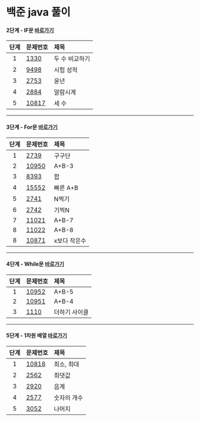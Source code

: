 # 백준 java 풀이

#### 2단계 - IF문 [바로가기](https://www.acmicpc.net/step/4)

| 단계 | 문제번호                         | 제목           |
| :--: | :------------------------------- | :------------- |
|  1   | [1330](src/step2/baek1330.java)  | 두 수 비교하기 |
|  2   | [9498](src/step2/baek9498.java)  | 시험 성적 |
|  3   | [2753](src/step2/baek2753.java)  | 윤년    |
|  4   | [2884](src/step2/Baek2884.java)  | 알람시계  |
|  5   | [10817](src/step2/Baek10817.java) | 세 수   |

------

#### 3단계 - For문 [바로가기](https://www.acmicpc.net/step/3)

| 단계 | 문제번호                         | 제목           |
| :--: | :------------------------------- | :------------- |
|  1   | [2739](src/step3/baek2739.java)  | 구구단 |
|  2   | [10950](src/step3/Baek10950.java)  | A+B-3 |
|  3   | [8393](src/step3/Baek8393.java)  | 합    |
|  4   | [15552](src/step3/Baek15552.java)  | 빠른 A+B  |
|  5   | [2741](src/step3/Baek2741.java)  | N찍기  |
|  6   | [2742](src/step3/Baek2742.java)  | 기찍N  |
|  7  | [11021](src/step3/Baek11021.java) | A+B-7  |
| 8 | [11022](src/step3/Baek11022.java) | A+B-8 |
| 8 | [10871](src/step3/Baek10871.java) | x보다 작은수 |

------

#### 4단계 - While문 [바로가기](https://www.acmicpc.net/step/2)

| 단계 | 문제번호                         | 제목           |
| :--: | :------------------------------- | :------------- |
|  1   | [10952](src/step4/Baek10952.java)  | A+B-5 |
|  2   | [10951](src/step4/Baek10951.java)  | A+B-4 |
|  3   | [1110](src/step4/Baek1110.java)  | 더하기 사이클    |

------

#### 5단계 - 1차원 배열 [바로가기](https://www.acmicpc.net/step/6)

| 단계 | 문제번호                         | 제목           |
| :--: | :------------------------------- | :------------- |
|  1   | [10818](src/step4/Baek10818.java)  | 최소, 최대 |
|  2   | [2562](src/step4/Baek2562.java)  | 	최댓값 |
|  3   | [2920](src/step4/Baek2920.java)  | 	음계    |
|  4   | [2577](src/step4/Baek2577.java)  | 숫자의 개수   |
|  5   | [3052](src/step4/Baek3052.java)  | 나머지   |

